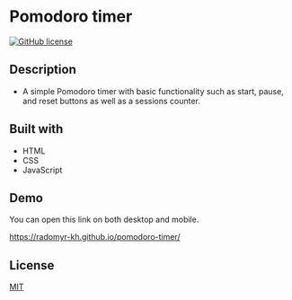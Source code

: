 # Pomodoro timer
[![GitHub license](https://img.shields.io/github/license/Radomyr-kh/pomodoro-timer)](https://github.com/Radomyr-kh/pomodoro-timer/blob/main/LICENSE.md)

## Description
-	A simple Pomodoro timer with basic functionality such as start, pause, and reset buttons as well as a sessions counter.

## Built with 
- HTML
- CSS
- JavaScript


## Demo
You can open this link on both desktop and mobile.

https://radomyr-kh.github.io/pomodoro-timer/


## License
[MIT](https://choosealicense.com/licenses/mit/)
